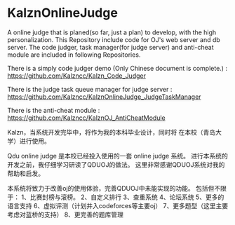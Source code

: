 # KalznOnlineJudge

A online judge that is planed(so far, just a plan) to develop, with the high personalization. This Repository include code for OJ's web server and db server. The code judger, task manager(for judge server) and anti-cheat module are included in following Repositories.

There is a simply code judger demo (Only Chinese document is complete.) : https://github.com/Kalzncc/Kalzn_Code_Judger

There is the judge task queue manager for judge server : https://github.com/Kalzncc/KalznOnlineJudge_JudgeTaskManager

There is the anti-cheat module : https://github.com/Kalzncc/KalznOJ_AntiCheatModule

 Kalzn，当系统开发完毕中，将作为我的本科毕业设计，同时将
 在本校（青岛大学）进行使用。
 
 Qdu online judge 是本校已经投入使用的一套 online judge 系统。
 进行本系统的开发之前，我仔细学习研读了QDUOJ的做法。
 这里非常感谢QDUOJ系统对我的帮助和启发。
 
 本系统将致力于改善oj的使用体验，完善QDUOJ中未能实现的功能。
 包括但不限于：
 1、比赛封榜与滚榜。
 2、自定义排行
 3、查重系统
 4、论坛系统
 5、更多的语言支持
 6、虚拟评测（计划并入codeforces等主要oj）
 7、更多题型（这里主要考虑对蓝桥的支持）
 8、更完善的题库管理
